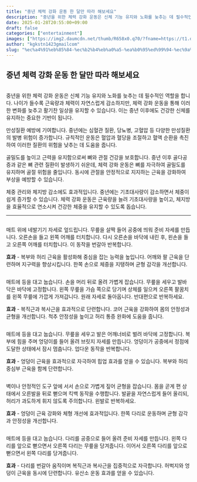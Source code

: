 ```yaml
---
title: "중년 체력 강화 운동 한 달만 따라 해보세요"
description: "중년을 위한 체력 강화 운동은 신체 기능 유지와 노화를 늦추는 데 필수적인 역할을 합니다. 나이가 들수록 근육량과 체력이 자연스럽게 감소하지만, 체력 강화 운동을 통해 이러한 변화를 늦추고 활기찬 일상을 유지할 수 있습니다. 이는 중년 이후에도 건강한 신체를 유지하는 "
date: 2025-01-28T20:55:00+09:00
draft: false
categories: ["entertainment"]
images: ["https://img2.daumcdn.net/thumb/R658x0.q70/?fname=https://t1.daumcdn.net/news/202501/28/tenbody/20250128073048455cwgs.jpg", "https://t1.daumcdn.net/news/202501/28/tenbody/20250128073048713absr.gif", "https://t1.daumcdn.net/news/202501/28/tenbody/20250128073048998lvan.gif", "https://t1.daumcdn.net/news/202501/28/tenbody/20250128073049315ggcy.gif", "https://t1.daumcdn.net/news/202501/28/tenbody/20250128073049575tbfg.gif"]
author: "kgkstn1423gmailcom"
slug: "%ec%a4%91%eb%85%84-%ec%b2%b4%eb%a0%a5-%ea%b0%95%ed%99%94-%ec%9a%b4%eb%8f%99-%ed%95%9c-%eb%8b%ac%eb%a7%8c-%eb%94%b0%eb%9d%bc-%ed%95%b4%eb%b3%b4%ec%84%b8%ec%9a%94"
---
```


<h2 >중년 체력 강화 운동 한 달만 따라 해보세요</h2> <figure ><img src="https://img2.daumcdn.net/thumb/R658x0.q70/?fname=https://t1.daumcdn.net/news/202501/28/tenbody/20250128073048455cwgs.jpg" alt=""/></figure> <p>중년을 위한 체력 강화 운동은 신체 기능 유지와 노화를 늦추는 데 필수적인 역할을 합니다. 나이가 들수록 근육량과 체력이 자연스럽게 감소하지만, 체력 강화 운동을 통해 이러한 변화를 늦추고 활기찬 일상을 유지할 수 있습니다. 이는 중년 이후에도 건강한 신체를 유지하는 중요한 기반이 됩니다.</p> <p>만성질환 예방에 기여합니다. 중년에는 심혈관 질환, 당뇨병, 고혈압 등 다양한 만성질환의 발병 위험이 증가합니다. 규칙적인 운동은 혈압과 혈당을 조절하고 혈액 순환을 촉진하여 이러한 질환의 위험을 낮추는 데 도움을 줍니다.</p> <p>골밀도를 높이고 근력을 유지함으로써 뼈와 관절 건강을 보호합니다. 중년 이후 골다공증과 같은 뼈 관련 질환이 발생하기 쉬운데, 체력 강화 운동은 뼈를 자극하여 골밀도를 유지하며 골절 위험을 줄입니다. 동시에 관절을 안정적으로 지지하는 근육을 강화하여 부상을 예방할 수 있습니다.</p> <p>체중 관리와 체지방 감소에도 효과적입니다. 중년에는 기초대사량이 감소하면서 체중이 쉽게 증가할 수 있습니다. 체력 강화 운동은 근육량을 늘려 기초대사량을 높이고, 체지방을 효율적으로 연소시켜 건강한 체중을 유지할 수 있도록 돕습니다.</p> <hr /> <figure ><img src="https://t1.daumcdn.net/news/202501/28/tenbody/20250128073048713absr.gif" alt=""/></figure> <p>매트 위에 네발기기 자세로 엎드립니다. 무릎을 살짝 들어 공중에 띄워 준비 자세를 만듭니다. 오른손을 들고 왼쪽 어깨를 터치합니다. 다시 오른손을 바닥에 내린 후, 왼손을 들고 오른쪽 어깨를 터치합니다. 이 동작을 번갈아 반복합니다.</p> <p><strong>효과</strong> - 복부와 허리 근육을 활성화해 중심을 잡는 능력을 높입니다. 어깨와 팔 근육을 단련하며 지구력을 향상시킵니다. 한쪽 손으로 체중을 지탱하며 균형 감각을 개선합니다.</p> <figure ><img src="https://t1.daumcdn.net/news/202501/28/tenbody/20250128073048998lvan.gif" alt=""/></figure> <p>매트에 등을 대고 눕습니다. 손을 머리 뒤로 올려 가볍게 잡습니다. 무릎을 세우고 발바닥은 바닥에 고정합니다. 왼쪽 무릎을 가슴 쪽으로 당기며 상체를 일으켜 오른쪽 팔꿈치를 왼쪽 무릎에 가깝게 가져갑니다. 원래 자세로 돌아옵니다. 반대편으로 반복하세요.</p> <p><strong>효과</strong> - 복직근과 복사근을 효과적으로 단련합니다. 코어 근육을 강화하여 몸의 안정성과 균형을 개선합니다. 척추 안정성을 높이고 허리 통증 완화에 도움을 줍니다.</p> <figure ><img src="https://t1.daumcdn.net/news/202501/28/tenbody/20250128073049315ggcy.gif" alt=""/></figure> <p>매트에 등을 대고 눕습니다. 무릎을 세우고 발은 어깨너비로 벌려 바닥에 고정합니다. 복부에 힘을 주며 엉덩이를 들어 올려 브릿지 자세를 만듭니다. 엉덩이가 공중에서 정점에 도달한 상태에서 잠시 멈춥니다. 업다운 동작을 반복합니다.</p> <p><strong>효과</strong> - 엉덩이 근육을 효과적으로 자극하여 힙업 효과를 얻을 수 있습니다. 복부와 허리 중심부 근육을 함께 단련합니다.</p> <figure ><img src="https://t1.daumcdn.net/news/202501/28/tenbody/20250128073049575tbfg.gif" alt=""/></figure> <p>벽이나 안정적인 도구 앞에 서서 손으로 가볍게 짚어 균형을 잡습니다. 몸을 곧게 편 상태에서 오른발을 뒤로 뻗으며 킥백 동작을 수행합니다. 발끝을 자연스럽게 들어 올리되, 허리가 과도하게 휘지 않도록 주의합니다. 왼발로 반복하세요.</p> <p><strong>효과</strong> - 엉덩이 근육 강화와 체형 개선에 효과적입니다. 한쪽 다리로 운동하며 균형 감각과 안정성을 개선합니다.</p> <figure ><img src="https://t1.daumcdn.net/news/202501/28/tenbody/20250128073049899mdxh.gif" alt=""/></figure> <p>매트에 등을 대고 눕습니다. 다리를 공중으로 들어 올려 준비 자세를 만듭니다. 왼쪽 다리를 앞으로 뻗으면서 오른쪽 다리는 무릎을 당겨줍니다. 이어서 오른쪽 다리를 앞으로 뻗으면서 왼쪽 다리를 당겨줍니다.</p> <p><strong>효과</strong> - 다리를 번갈아 움직이며 복직근과 복사근을 집중적으로 자극합니다. 허벅지와 엉덩이 근육을 동시에 단련합니다. 유산소 운동 효과를 얻을 수 있습니다.</p>